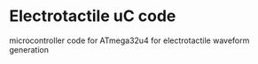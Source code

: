 # Electrotactile uC code
 microcontroller code for ATmega32u4 for electrotactile waveform generation
